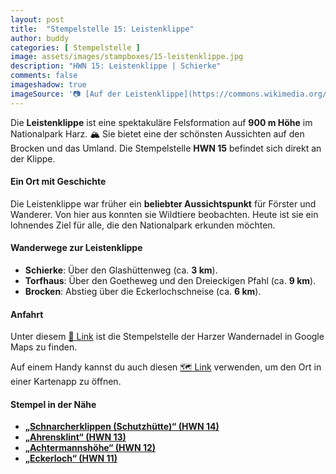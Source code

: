 ```yaml
---
layout: post
title:  "Stempelstelle 15: Leistenklippe"
author: buddy
categories: [ Stempelstelle ]
image: assets/images/stampboxes/15-leistenklippe.jpg
description: "HWN 15: Leistenklippe | Schierke"
comments: false
imageshadow: true
imageSource: '📷 [Auf der Leistenklippe](https://commons.wikimedia.org/wiki/File:Auf_der_Leistenklippe.JPG) von <a href="//commons.wikimedia.org/wiki/User:FrankBothe" title="User:FrankBothe">FrankBothe</a> unter Lizenz [CC BY-SA 4.0](https://creativecommons.org/licenses/by-sa/4.0)'
---
```


Die **Leistenklippe** ist eine spektakuläre Felsformation auf **900 m Höhe** im Nationalpark Harz. 🏔️ Sie bietet eine der schönsten Aussichten auf den Brocken und das Umland. Die Stempelstelle **HWN 15** befindet sich direkt an der Klippe.

#### Ein Ort mit Geschichte

Die Leistenklippe war früher ein **beliebter Aussichtspunkt** für Förster und Wanderer. Von hier aus konnten sie Wildtiere beobachten. Heute ist sie ein lohnendes Ziel für alle, die den Nationalpark erkunden möchten.

#### Wanderwege zur Leistenklippe

- **Schierke**: Über den Glashüttenweg (ca. **3 km**).
- **Torfhaus**: Über den Goetheweg und den Dreieckigen Pfahl (ca. **9 km**).
- **Brocken**: Abstieg über die Eckerlochschneise (ca. **6 km**).

#### Anfahrt

Unter diesem [📍 Link](https://www.google.com/maps/dir/?api=1&origin=&destination=51.77010%2C%2010.61715) ist die Stempelstelle der Harzer Wandernadel in Google Maps zu finden.

<div class="android-only">
  Auf einem Handy kannst du auch diesen 
  <a href="geo:51.77010,10.61715">🗺️ Link</a> 
  verwenden, um den Ort in einer Kartenapp zu öffnen.
  <p></p>
</div>

#### Stempel in der Nähe

- [**„Schnarcherklippen (Schutzhütte)“ (HWN 14)**](/stempelstelle-014-schnarcherklippe-schutzhuette)
- [**„Ahrensklint“ (HWN 13)**](/stempelstelle-013-ahrensklint)
- [**„Achtermannshöhe“ (HWN 12)**](/stempelstelle-012-achtermannshoehe)
- [**„Eckerloch“ (HWN 11)**](/stempelstelle-011-eckerloch)
